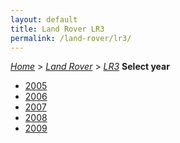 ```yaml
---
layout: default
title: Land Rover LR3
permalink: /land-rover/lr3/
---
```

[*Home*](/) > [*Land Rover*](/land-rover/) > [*LR3*](/land-rover/lr3/)
**Select year**
- [2005](/land-rover/lr3/2005/)
- [2006](/land-rover/lr3/2006/)
- [2007](/land-rover/lr3/2007/)
- [2008](/land-rover/lr3/2008/)
- [2009](/land-rover/lr3/2009/)